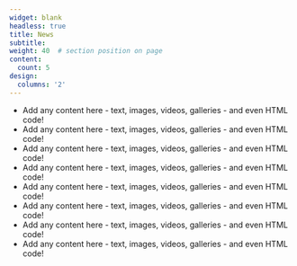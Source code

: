 ```yaml
---
widget: blank
headless: true
title: News
subtitle:
weight: 40  # section position on page
content:
  count: 5
design:
  columns: '2'
---
```


* Add any content here - text, images, videos, galleries - and even HTML code!
* Add any content here - text, images, videos, galleries - and even HTML code!
* Add any content here - text, images, videos, galleries - and even HTML code!
* Add any content here - text, images, videos, galleries - and even HTML code!
* Add any content here - text, images, videos, galleries - and even HTML code!
* Add any content here - text, images, videos, galleries - and even HTML code!
* Add any content here - text, images, videos, galleries - and even HTML code!
* Add any content here - text, images, videos, galleries - and even HTML code!
